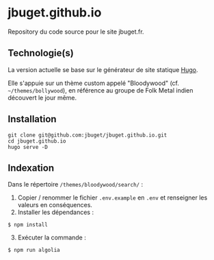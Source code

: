 # jbuget.github.io

Repository du code source pour le site jbuget.fr.

## Technologie(s)

La version actuelle se base sur le générateur de site statique [Hugo](https://gohugo.io/).

Elle s'appuie sur un thème custom appelé "Bloodywood" (cf. `~/themes/bollywood`), en référence au groupe de Folk Metal indien découvert le jour même.

## Installation

```
git clone git@github.com:jbuget/jbuget.github.io.git
cd jbuget.github.io
hugo serve -D
```

## Indexation

Dans le répertoire `/themes/bloodywood/search/` :

1. Copier / renommer le fichier `.env.example` en `.env` et renseigner les valeurs en conséquences. 
2. Installer les dépendances :
```shell
$ npm install
```
3. Exécuter la commande :
```shell
$ npm run algolia
```
